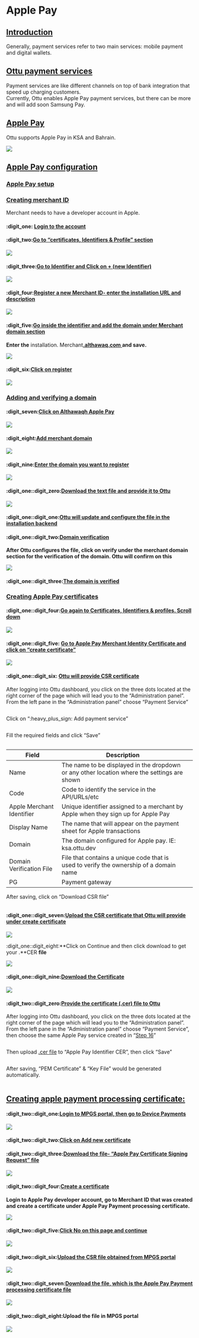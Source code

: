 # Apple Pay

## [Introduction](apple-pay.md#introduction)

Generally, payment services refer to two main services: mobile payment and digital wallets.

## [Ottu payment services](apple-pay.md#ottu-payment-services)

Payment services are like different channels on top of bank integration that speed up charging customers.\
Currently, Ottu enables Apple Pay payment services, but there can be more and will add soon Samsung Pay.

## [Apple Pay](apple-pay.md#apple-pay)

Ottu supports Apple Pay in KSA and Bahrain.

![](<../.gitbook/assets/Apple Pay.png>)

## [Apple Pay configuration](apple-pay.md#apple-pay-configuration)

### [Apple Pay setup](apple-pay.md#apple-pay-setup)

### [Creating merchant ID](apple-pay.md#creating-merchant-id)

Merchant needs to have a developer account in Apple.

#### :digit\_one: [**Login to the account**](apple-pay.md#login-to-the-account)

#### :digit\_two:[**Go to “certificates, Identifiers & Profile” section** ](apple-pay.md#go-to-certificates-identifiers-and-profile-section.)

![](../.gitbook/assets/creating-merchant-id.png)

#### :digit\_three:[**Go to Identifier and Click on + (new Identifier)**](apple-pay.md#go-to-identifier-and-click-on-+-new-identifier)

![](../.gitbook/assets/new-identifier.png)

#### :digit\_four:[**Register a new Merchant ID- enter the installation URL and description**](apple-pay.md#register-a-new-merchant-id-enter-the-installation-url-and-description)

![](<../.gitbook/assets/merchant-ids (1).png>)

#### :digit\_five:[**Go inside the identifier and add the domain under Merchant domain section**](apple-pay.md#go-inside-the-identifier-and-add-the-domain-under-merchant-domain-section)

&#x20;**Enter the** installation. Merchant[**.althawaq.com** ](http://merchant.althawaq.com)**and save.**&#x20;

![](../.gitbook/assets/5-register-merchant-id.png)

#### :digit\_six:[**Click on register**](apple-pay.md#click-on-register)&#x20;

![](<../.gitbook/assets/6-clickon-reg (1).png>)

### [Adding and verifying a domain](apple-pay.md#adding-and-verifying-a-domain)

#### :digit\_seven:[**Click on Althawaqh** Apple Pay](apple-pay.md#click-on-althawaqh-apple-pay)

![](../.gitbook/assets/7-clickon-althawaqh.png)

#### :digit\_eight:[**Add merchant domain**](apple-pay.md#add-merchant-domain)

![](../.gitbook/assets/8-add-merchant-domain.png)

#### &#x20; :digit\_nine:[**Enter the domain you want to register**](apple-pay.md#enter-the-domain-you-want-to-register)

![](../.gitbook/assets/9-domain-reg.png)

#### :digit\_one::digit\_zero:[**Download the text file and provide it to Ottu**](apple-pay.md#download-the-text-file-and-provide-it-to-ottu)

![](../.gitbook/assets/10-download-file.png)

#### :digit\_one::digit\_one:[**Ottu will update and configure the file in the installation backend**](apple-pay.md#ottu-will-update-and-configure-the-file-in-the-installation-backend.)

#### :digit\_one::digit\_two:[Domain verification](apple-pay.md#domain-verification)

**After Ottu configures the file, click on verify under the merchant domain section for the verification of the domain. Ottu will confirm on this**

![](../.gitbook/assets/12-verfication-domain.png)

#### &#x20;:digit\_one::digit\_three:[**The domain is verified**](apple-pay.md#the-domain-is-verified)

### [Creating Apple Pay certificates](apple-pay.md#creating-apple-pay-certificates)

#### :digit\_one::digit\_four:[**Go again to Certificates, Identifiers & profiles. Scroll down**](apple-pay.md#go-again-to-certificates-identifiers-and-profiles.-scroll-down)

![](../.gitbook/assets/14-certifcate.png)

#### &#x20;:digit\_one::digit\_five: [**Go to Apple Pay Merchant Identity Certificate and click on “create certificate”**](apple-pay.md#go-to-apple-pay-merchant-identity-certificate-and-click-on-create-certificate)

![](../.gitbook/assets/15-create-cert.png)

#### :digit\_one::digit\_six: [**Ottu will provide CSR certificate**](apple-pay.md#ottu-will-provide-csr-certificate)

After logging into Ottu dashboard, you click on the three dots located at the right corner of the page which will lead you to the “Administration panel”. From the left pane in the “Administration panel” choose “Payment  Service”

<figure><img src="../.gitbook/assets/16-1 (1).png" alt=""><figcaption></figcaption></figure>

Click on “:heavy\_plus\_sign: Add payment service”

<figure><img src="../.gitbook/assets/16-2.png" alt=""><figcaption></figcaption></figure>

Fill the required fields and click “Save”

<figure><img src="../.gitbook/assets/16-3.png" alt=""><figcaption></figcaption></figure>

<table><thead><tr><th>Field</th><th>Description</th><th data-hidden></th></tr></thead><tbody><tr><td>Name</td><td>The name to be displayed in the dropdown or any other location where the settings are shown</td><td></td></tr><tr><td>Code</td><td>Code to identify the service in the API/URLs/etc</td><td></td></tr><tr><td>Apple Merchant Identifier</td><td>Unique identifier assigned to a merchant by Apple when they sign up for Apple Pay</td><td></td></tr><tr><td>Display Name</td><td>The name that will appear on the payment sheet for Apple transactions</td><td></td></tr><tr><td>Domain</td><td>The domain configured for Apple pay. IE: ksa.ottu.dev</td><td></td></tr><tr><td>Domain Verification File</td><td>File that contains a unique code that is used to verify the ownership of a domain name</td><td></td></tr><tr><td>PG</td><td>Payment gateway</td><td></td></tr></tbody></table>

After saving, click on “Download CSR file”&#x20;

<figure><img src="../.gitbook/assets/16-4.png" alt=""><figcaption></figcaption></figure>

#### :digit\_one::digit\_seven:[**Upload the CSR certificate that Ottu will provide under create certificate**](apple-pay.md#upload-the-csr-certificate-that-ottu-will-provide-under-create-certificate)

![](<../.gitbook/assets/17-get-certfile (1).png>)

:digit\_one::digit\_eight:**Click on Continue and then click download to get your .**CER **file**

![](../.gitbook/assets/18-download-certfile.png)

#### :digit\_one::digit\_nine:[**Download the Certificate**](apple-pay.md#download-the-certificate) &#x20;

![](../.gitbook/assets/19-download-file.png)

#### :digit\_two::digit\_zero:[**Provide the certificate (.cer) file to Ottu**](apple-pay.md#provide-the-certificate-.cer-file-to-ottu)

After logging into Ottu dashboard, you click on the three dots located at the right corner of the page which will lead you to the “Administration panel”. From the left pane in the “Administration panel” choose “Payment  Service”, then choose the same Apple Pay service  created in “[Step 16](apple-pay.md#ottu-will-provide-csr-certificate)”

<figure><img src="../.gitbook/assets/19.png" alt=""><figcaption></figcaption></figure>

Then upload [.cer file](apple-pay.md#download-the-certificate) to “Apple Pay Identifier CER”, then click “Save”

<figure><img src="../.gitbook/assets/19-1.png" alt=""><figcaption></figcaption></figure>



After saving, “PEM Certificate” & “Key File” would be generated automatically.&#x20;

<figure><img src="../.gitbook/assets/19-2.png" alt=""><figcaption></figcaption></figure>

## [Creating apple payment processing certificate:](apple-pay.md#creating-apple-payment-processing-certificate)

#### :digit\_two::digit\_one:[**Login to MPGS portal, then go to Device Payments**](apple-pay.md#login-to-mpgs-portal-then-go-to-device-payments)

![](../.gitbook/assets/22-device-payment.png)

#### :digit\_two::digit\_two:[**Click on Add new certificate**](apple-pay.md#click-on-add-new-certificate)

#### :digit\_two::digit\_three:[**Download the file- “Apple Pay Certificate Signing Request” file**](apple-pay.md#download-the-file-apple-pay-certificate-signing-request-file)

![](../.gitbook/assets/24-cert-signingreq-file.png)

#### &#x20;:digit\_two::digit\_four:[**Create a certificate**](apple-pay.md#create-a-certificate)

**Login to Apple Pay developer account, go to Merchant ID that was created and create a certificate under Apple Pay Payment processing certificate.**

![](../.gitbook/assets/25-configure-merchantid.png)

#### &#x20;:digit\_two::digit\_five:[**Click No on this page and continue**](apple-pay.md#click-no-on-this-page-and-continue)

![](../.gitbook/assets/26-click-no.png)

#### :digit\_two::digit\_six:[**Upload the CSR file obtained from MPGS portal**](apple-pay.md#upload-the-csr-file-obtained-from-mpgs-portal)

![](../.gitbook/assets/27-uplpoad-csrfile.png)

#### :digit\_two::digit\_seven:[**Download the file**, **which is the Apple Pay Payment processing certificate file**](apple-pay.md#download-the-file-which-is-the-apple-pay-payment-processing-certificate-file) &#x20;

![](../.gitbook/assets/28-download-processingfile.png)

#### :digit\_two::digit\_eight:**Upload the file in MPGS portal**

![](../.gitbook/assets/29-upload-mpgsfile.png)
